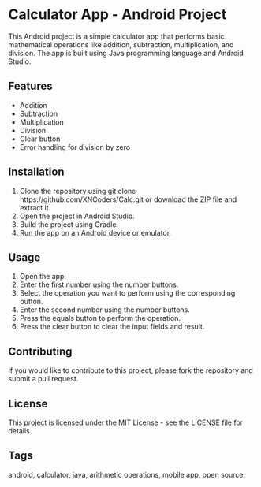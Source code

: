 <h1>Calculator App - Android Project</h1>

This Android project is a simple calculator app that performs basic mathematical operations like addition, subtraction, multiplication, and division. The app is built using Java programming language and Android Studio.
<h2>Features</h2>
<ul>
  <li>Addition</li>
  <li>Subtraction</li>
  <li>Multiplication</li>
  <li>Division</li>
  <li>Clear button</li>
  <li>Error handling for division by zero</li>
</ul>
<h2>Installation</h2>
<ol>
  <li>Clone the repository using git clone https://github.com/XNCoders/Calc.git or download the ZIP file and extract it.</li>
  <li>Open the project in Android Studio.</li>
  <li>Build the project using Gradle.</li>
  <li>Run the app on an Android device or emulator.</li>
</ol>
<h2>Usage</h2>
<ol>
  <li>Open the app.</li>
  <li>Enter the first number using the number buttons.</li>
  <li>Select the operation you want to perform using the corresponding button.</li>
  <li>Enter the second number using the number buttons.</li>
  <li>Press the equals button to perform the operation.</li>
  <li>Press the clear button to clear the input fields and result.</li>
</ol>
<h2>Contributing</h2>

If you would like to contribute to this project, please fork the repository and submit a pull request.
<h2>License</h2>

This project is licensed under the MIT License - see the LICENSE file for details.
<h2>Tags</h2>

android, calculator, java, arithmetic operations, mobile app, open source.
